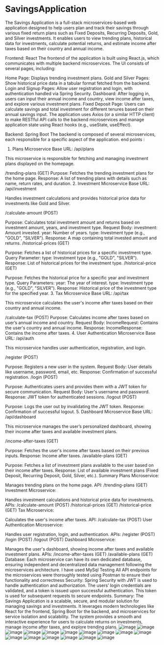 # SavingsApplication
The Savings Application is a full-stack microservices-based web application designed to help users plan and track their savings through various fixed return plans such as Fixed Deposits, Recurring Deposits, Gold, and Silver investments. It enables users to view trending plans, historical data for investments, calculate potential returns, and estimate income after taxes based on their country and annual income.

Frontend: React
The frontend of the application is built using React.js, which communicates with multiple backend microservices. The UI consists of several pages, including:

Home Page: Displays trending investment plans.
Gold and Silver Pages: Show historical price data in a tabular format fetched from the backend.
Login and Signup Pages: Allow user registration and login, with authentication handled via Spring Security.
Dashboard: After logging in, users can input their annual income and country, view income after taxes, and explore various investment plans.
Fixed Deposit Page: Users can calculate savings and total investment for different tenures based on their annual savings input.
The application uses Axios (or a similar HTTP client) to make RESTful API calls to the backend microservices and manage application state using React hooks (e.g., useState, useEffect).

Backend: Spring Boot
The backend is composed of several microservices, each responsible for a specific aspect of the application.
end points :
1. Plans Microservice
Base URL: /api/plans

This microservice is responsible for fetching and managing investment plans displayed on the homepage.

/trending-plans (GET)
Purpose: Fetches the trending investment plans for the home page.
Response: A list of trending plans with details such as name, return rates, and duration.
2. Investment Microservice
Base URL: /api/investment

Handles investment calculations and provides historical price data for investments like Gold and Silver.

/calculate-amount (POST)

Purpose: Calculates total investment amount and returns based on investment amount, years, and investment type.
Request Body:
investment: Amount invested.
year: Number of years.
type: Investment type (e.g., "GOLD", "SILVER").
Response: A map containing total invested amount and returns.
/historical-prices (GET)

Purpose: Fetches a list of historical prices for a specific investment type.
Query Parameter: type: Investment type (e.g., "GOLD", "SILVER").
Response: List of historical prices for the investment type.
/historical-price (GET)

Purpose: Fetches the historical price for a specific year and investment type.
Query Parameters:
year: The year of interest.
type: Investment type (e.g., "GOLD", "SILVER").
Response: Historical price of the investment type for the specified year.
3. Tax Microservice
Base URL: /api/tax

This microservice calculates the user's income after taxes based on their country and annual income.

/calculate-tax (POST)
Purpose: Calculates income after taxes based on user’s annual income and country.
Request Body:
IncomeRequest: Contains the user's country and annual income.
Response:
IncomeResponse: Contains the income after taxes.
4. User Authentication Microservice
Base URL: /api/auth

This microservice handles user authentication, registration, and login.

/register (POST)

Purpose: Registers a new user in the system.
Request Body:
User details like username, password, email, etc.
Response: Confirmation of successful registration.
/login (POST)

Purpose: Authenticates users and provides them with a JWT token for secure communication.
Request Body:
User's username and password.
Response: JWT token for authenticated sessions.
/logout (POST)

Purpose: Logs the user out by invalidating the JWT token.
Response: Confirmation of successful logout.
5. Dashboard Microservice
Base URL: /api/dashboard

This microservice manages the user’s personalized dashboard, showing their income after taxes and available investment plans.

/income-after-taxes (GET)

Purpose: Fetches the user's income after taxes based on their previous inputs.
Response: Income after taxes.
/available-plans (GET)

Purpose: Fetches a list of investment plans available to the user based on their income after taxes.
Response: List of available investment plans (Fixed Deposit, Recurring Deposit, Gold, Silver, etc.).
Summary
Plans Microservice:

Manages trending plans on the home page.
API: /trending-plans (GET)
Investment Microservice:

Handles investment calculations and historical price data for investments.
APIs:
/calculate-amount (POST)
/historical-prices (GET)
/historical-price (GET)
Tax Microservice:

Calculates the user's income after taxes.
API: /calculate-tax (POST)
User Authentication Microservice:

Handles user registration, login, and authentication.
APIs:
/register (POST)
/login (POST)
/logout (POST)
Dashboard Microservice:

Manages the user's dashboard, showing income after taxes and available investment plans.
APIs:
/income-after-taxes (GET)
/available-plans (GET)
Database:
Each microservice can have its own dedicated database, ensuring independent and decentralized data management following the microservices architecture. I have used MySql
Testing
All API endpoints for the microservices were thoroughly tested using Postman to ensure their functionality and correctness
Security:
Spring Security with JWT is used to handle authentication and authorization. The users’ login credentials are validated, and a token is issued upon successful authentication. This token is used for subsequent requests to secure endpoints.
Summary:
The Savings Application is a scalable, secure, and modular solution for managing savings and investments. It leverages modern technologies like React for the frontend, Spring Boot for the backend, and microservices for service isolation and scalability. The system provides a smooth and interactive experience for users to calculate returns on investments, manage income after taxes, and explore trending plans.
![image](https://github.com/user-attachments/assets/51206680-f8a4-43e9-811a-7d7da6b57fd9)
![image](https://github.com/user-attachments/assets/05e146c5-1678-4167-9d19-52cc2003c1eb)
![image](https://github.com/user-attachments/assets/4370f19d-9916-4688-8b7c-89abe50469e1)
![image](https://github.com/user-attachments/assets/63be336e-873e-4a11-b4db-a6fb73b00b38)
![image](https://github.com/user-attachments/assets/4e014a0a-faed-42d4-a660-c5a337407794)
![image](https://github.com/user-attachments/assets/42756b48-9f4e-4025-8906-3b5c5e23ac3a)
![image](https://github.com/user-attachments/assets/a659ca49-0c4e-4590-ac8e-adb31bc58dcc)
![image](https://github.com/user-attachments/assets/dcc98517-0df3-4bc9-94ca-db7a7574e452)
![image](https://github.com/user-attachments/assets/34a0521d-6a61-4517-b83b-33745edb11d7)
![image](https://github.com/user-attachments/assets/ac80fb4c-4cd6-4bdd-b3fa-b33b52705529)
![image](https://github.com/user-attachments/assets/150e5950-c13c-41f2-85a3-1ad381a6e20e)
![image](https://github.com/user-attachments/assets/9c28db97-0dbe-4b5a-a4b8-a31364bb6914)
![image](https://github.com/user-attachments/assets/8f24eff4-684a-423f-806d-4beca3453429)
![image](https://github.com/user-attachments/assets/a3305854-0983-4b9e-a62e-1464211c81bb)
![image](https://github.com/user-attachments/assets/c19e09eb-9573-4dc1-b523-21e3886bb486)
![image](https://github.com/user-attachments/assets/a8175201-69a7-4a88-b3a7-845c20aae069)


















